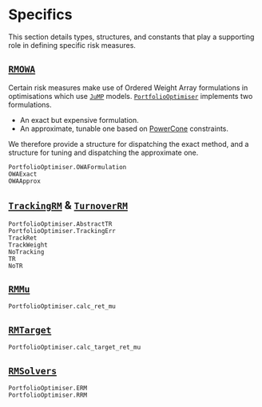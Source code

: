 # Specifics

This section details types, structures, and constants that play a supporting role in defining specific risk measures.

## [`RMOWA`](@ref)

Certain risk measures make use of Ordered Weight Array formulations in optimisations which use [`JuMP`](https://github.com/jump-dev/JuMP.jl) models. [`PortfolioOptimiser`](https://github.com/dcelisgarza/PortfolioOptimiser.jl/) implements two formulations.

  - An exact but expensive formulation.
  - An approximate, tunable one based on [PowerCone](https://jump.dev/JuMP.jl/stable/tutorials/conic/tips_and_tricks/#PowerCone) constraints.

We therefore provide a structure for dispatching the exact method, and a structure for tuning and dispatching the approximate one.

```@docs
PortfolioOptimiser.OWAFormulation
OWAExact
OWAApprox
```

## [`TrackingRM`](@ref) & [`TurnoverRM`](@ref)

```@docs
PortfolioOptimiser.AbstractTR
PortfolioOptimiser.TrackingErr
TrackRet
TrackWeight
NoTracking
TR
NoTR
```

## [`RMMu`](@ref)

```@docs
PortfolioOptimiser.calc_ret_mu
```

## [`RMTarget`](@ref)

```@docs
PortfolioOptimiser.calc_target_ret_mu
```

## [`RMSolvers`](@ref)

```@docs
PortfolioOptimiser.ERM
PortfolioOptimiser.RRM
```
